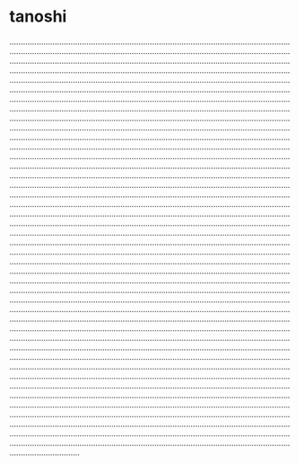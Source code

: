 # tanoshi

...................................................................................................................................................................................................................................................................................................................................................................................................................................................................................................................................................................................................................................................................................................................................................................................................................................................................................................................................................................................................................................................................................................................................................................................................................................................................................................................................................................................................................................................................................................................................................................................................................................................................................................................................................................................................................................................................................................................................................................................................................................................................................................................................................................................................................................................................................................................................................................................................................................................................................................................................................................................................................................................................................................................................................................................................................................................................................................................................................................................................................................................................................................................................................................................................................................................................................................................................................................................................................................................................................................................................................................................................................................................................................................................................................................................................................................................................................................................................................................................................................................................................................................................................................................................................................................................................................................................................................................................................................................................................................................................................................................................................................................................................................................................................................................................................................................................................................................................................................................................................................................................................................................................................................................................................................................................................................................................................................................................................................................................................................................................................................................................